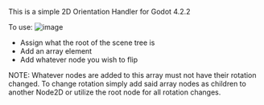 This is a simple 2D Orientation Handler for Godot 4.2.2

To use:
  ![image](https://github.com/user-attachments/assets/a2ccfba6-49f9-4fde-b74a-715ce3181475)
  - Assign what the root of the scene tree is
  - Add an array element
  - Add whatever node you wish to flip

NOTE: Whatever nodes are added to this array must not have their rotation changed. To change rotation simply add said array nodes as children to another Node2D or utilize the root node for all rotation changes.
